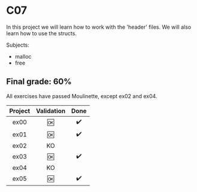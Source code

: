 # C07

In this project we will learn how to work with the 'header' files. We will also learn how to use the structs.

Subjects:<br>
* malloc
* free

## Final grade: 60%
All exercises have passed Moulinette, except ex02 and ex04.

| Project | Validation | Done |
|:----:|:------------------:| :----: |
| ex00 | :ok: | :heavy_check_mark: |
| ex01 | :ok: | :heavy_check_mark: |
| ex02 | KO |  |
| ex03 | :ok: | :heavy_check_mark: |
| ex04 | KO |  |
| ex05 | :ok: | :heavy_check_mark: |

